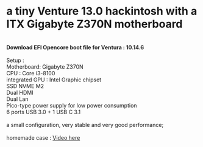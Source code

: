 <H1>a tiny Venture 13.0 hackintosh with a ITX Gigabyte Z370N motherboard</H1>
<br><b>Download EFI Opencore boot file for Ventura : 10.14.6</b>
<br><br>Setup :
<br>Motherboard:  Gigabyte Z370N
<br>CPU : Core i3-8100
<br>integrated GPU : Intel Graphic chipset
<br>SSD NVME M2 
<br>Dual HDMI
<br>Dual Lan
<br>Pico-type power supply for low power consumption
<br>6 ports USB 3.0 + 1 USB C 3.1
<br>
<br>a small configuration, very stable and very good performance;
<br>
<br>homemade case : <a href="https://youtu.be/-5apxnR6tZs">Video here</a>
<br>
